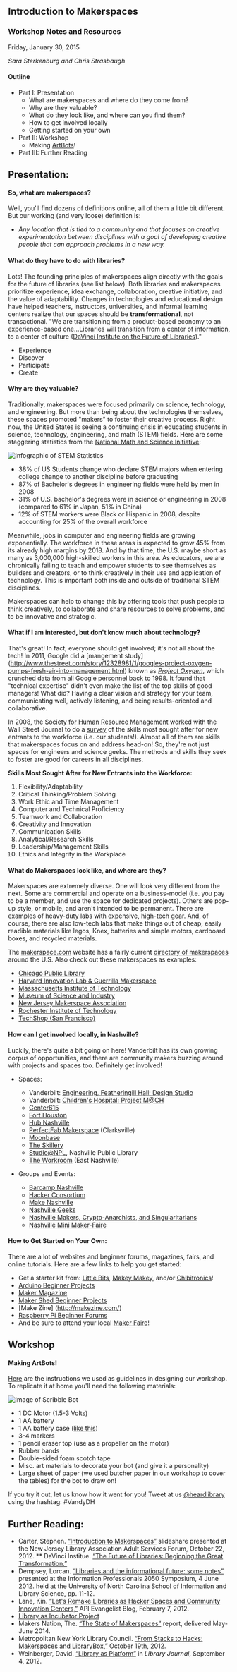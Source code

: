 ## Introduction to Makerspaces

### Workshop Notes and Resources

Friday, January 30, 2015

_Sara Sterkenburg and Chris Strasbaugh_

#### Outline

* Part I: Presentation
  * What are makerspaces and where do they come from?
  * Why are they valuable?
  * What do they look like, and where can you find them?
  * How to get involved locally
  * Getting started on your own
* Part II: Workshop
  * Making [ArtBots](http://makezine.com/projects/scribble-machine/)!
* Part III: Further Reading
  
## Presentation:  
#### So, what are makerspaces? 

Well, you'll find dozens of definitions online, all of them a little bit different. But our working (and very loose) 
definition is:
* _Any location that is tied to a community and that focuses on creative experimentation between disciplines with a goal of
developing creative people that can approach problems in a new way._

#### What do they have to do with libraries?

Lots! The founding principles of makerspaces align directly with the goals for the future of libraries (see list below). 
Both libraries and makerspaces prioritize experience, idea exchange, collaboration, creative initiative, and the value of 
adaptability. Changes in technologies and educational design have helped teachers, instructors, universities, and informal 
learning centers realize that our spaces should be **transformational**, not transactional. "We are transitioning from a 
product-based economy to an experience-based one...Libraries will transition from a center of information, to a center of 
culture ([DaVinci Institute on the Future of Libraries](http://www.davinciinstitute.com/papers/the-future-of-libraries/))."
  * Experience
  * Discover
  * Participate
  * Create

#### Why are they valuable?

Traditionally, makerspaces were focused primarily on science, technology, and engineering. But more than being about the 
technologies themselves, these spaces promoted "makers" to foster their creative process. Right now, the United States is 
seeing a continuing crisis in educating students in science, technology, engineering, and math (STEM) fields. Here are some 
staggering statistics from the [National Math and Science Initiative](https://www.nms.org/AboutNMSI/TheSTEMCrisis/STEMEducationStatistics.aspx):

![Infographic of STEM Statistics](https://www.nms.org/portals/0/Images/infographics/info-graphic_StemCrisis2.png)
  * 38% of US Students change who declare STEM majors when entering college change to another discipline before graduating
  * 87% of Bachelor's degrees in engineering fields were held by men in 2008
  * 31% of U.S. bachelor's degrees were in science or engineering in 2008 (compared to 61% in Japan, 51% in China)
  * 12% of STEM workers were Black or Hispanic in 2008, despite accounting for 25% of the overall workforce

Meanwhile, jobs in computer and engineering fields are growing exponentially. The workforce in these areas is expected to 
grow 45% from its already high margins by 2018. And by that time, the U.S. maybe short as many as 3,000,000 high-skilled 
workers in this area. As educators, we are chronically failing to teach and empower students to see themselves as builders 
and creators, or to think creatively in their use and application of technology. This is important both inside and outside 
of traditional STEM disciplines.

Makerspaces can help to change this by offering tools that push people to think creatively, to collaborate and share resources to solve problems, and to be innovative and strategic. 
  
#### What if I am interested, but don't know much about technology?
  
That's great! In fact, everyone should get involved; it's not all about the tech! In 2011, Google did a [mangement study]
(http://www.thestreet.com/story/12328981/1/googles-project-oxygen-pumps-fresh-air-into-management.html) known as [_Project Oxygen_](https://prezi.com/f0pyxvrpwsbs/copy-of-google-project-oxygen/), which crunched data from all Google personnel 
back to 1998. It found that "technical expertise" didn't even make the list of the top skills of good managers! What did? Having a clear vision and strategy for your team, communicating well, actively listening, and being results-oriented and collaborative.
  
In 2008, the [Society for Human Resource Management](http://www.shrm.org/pages/default.aspx) worked with the Wall Street 
Journal to do a [survey](http://www.shrm.org/Research/SurveyFindings/Articles/Documents/Critical%20Skills%20Needs%20and%20Resources%20for%20the%20Changing%20Workforce%20Survey%20Report.pdf) of the skills most sought after for new entrants to the workforce (i.e. our students!). Almost all of them are skills that 
makerspaces focus on and address head-on! So, they're not just spaces for engineers and science geeks. The methods and skills they seek to foster are good for careers in all disciplines.

**Skills Most Sought After for New Entrants into the Workforce:**
  
  1. Flexibility/Adaptability
  2. Critical Thinking/Problem Solving
  3. Work Ethic and Time Management
  4. Computer and Technical Proficiency
  5. Teamwork and Collaboration
  6. Creativity and Innovation
  7. Communication Skills
  8. Analytical/Research Skills
  9. Leadership/Management Skills
  10. Ethics and Integrity in the Workplace
  
#### What do Makerspaces look like, and where are they?
  
Makerspaces are extremely diverse. One will look very different from the next. Some are commercial and operate on a 
business-model (i.e. you pay to be a member, and use the space for dedicated projects).  Others are pop-up style, or mobile, 
and aren't intended to be permanent. There are examples of heavy-duty labs with expensive, high-tech gear. And, of course, 
there are also low-tech labs that make things out of cheap, easily readible materials like legos, Knex, batteries and 
simple motors, cardboard boxes, and recycled materials. 

The [makerspace.com](http://makerspace.com/) website has a fairly current [directory of makerspaces](http://spaces.makerspace.com/makerspace-directory)
around the U.S. Also check out these makerspaces as examples:

* [Chicago Public Library](http://www.chipublib.org/maker-lab/)
* [Harvard Innovation Lab & Guerrilla Makerspace](http://guerrillamakerspace.squarespace.com/#what-is-gms)
* [Massachusetts Institute of Technology](http://fab.cba.mit.edu/)
* [Museum of Science and Industry](http://www.msichicago.org/whats-here/fab-lab/)
* [New Jersey Makerspace Association](http://njmakerspace.org/)
* [Rochester Institute of Technology](https://play.rit.edu/)
* [TechShop (San Francisco)](http://www.techshop.ws/)
  
#### How can I get involved locally, in Nashville?

Luckily, there's quite a bit going on here! Vanderbilt has its own growing corpus of opportunities, and there are community 
makers buzzing around with projects and spaces too. Definitely get involved!

* Spaces:
  * Vanderbilt: [Engineering, Featheringill Hall: Design Studio](https://my.vanderbilt.edu/designstudio/aboutus/)
  * Vanderbilt: [Children's Hospital: Project M@CH](http://www.projectmach.com/)
  * [Center615](http://center615.com/)
  * [Fort Houston](http://forthouston.com/)
  * [Hub Nashville](http://hubnashville.strikingly.com/)
  * [PerfectFab Makerspace](http://www.perfectfab.com/about.html) (Clarksville)
  * [Moonbase](http://moonbase.is/)
  * [The Skillery](http://www.theskillery.com/)
  * [Studio@NPL](http://nashvillepubliclibrary.org/studionpl/), Nashville Public Library
  * [The Workroom](http://theworkroom.co/) (East Nashville)

* Groups and Events:
  * [Barcamp Nashville](http://www.barcampnashville.org/bcn14/what-is-barcamp-nashville)
  * [Hacker Consortium](http://www.hackerconsortium.com/)
  * [Make Nashville](http://makenashville.org/)
  * [Nashville Geeks](http://www.nashvillegeeks.org/)
  * [Nashville Makers, Crypto-Anarchists, and Singularitarians](http://www.meetup.com/Nashville-Makers-Crypto-Anarchists-Singularitarians/)
  * [Nashville Mini Maker-Faire](http://makerfairenashville.com/)
  
#### How to Get Started on Your Own:

There are a lot of websites and beginner forums, magazines, fairs, and online tutorials. Here are a few links to help 
you get started:

* Get a starter kit from: [Little Bits](http://littlebits.cc/?gclid=CJyZ5PPMvMMCFdgVgQodYmYAbA), [Makey Makey](http://makeymakey.com/), and/or [Chibitronics](http://chibitronics.com/)! 
* [Arduino Beginner Projects](http://playground.arduino.cc/Projects/Ideas#Easy)
* [Maker Magazine](http://www.maker-magazine.com/)
* [Maker Shed Beginner Projects](http://www.makershed.com/collections/beginner)
* [Make Zine] (http://makezine.com/)
* [Raspberry Pi Beginner Forums](http://www.raspberrypi.org/forums/viewforum.php?f=91&sid=b4d96c7bbf6939b789ab569ed394847b)
* And be sure to attend your local [Maker Faire](http://makerfaire.com/)!
 
## Workshop
#### Making ArtBots!

[Here](http://makezine.com/projects/scribble-machine/) are the instructions we used as guidelines in designing our workshop. To replicate it at home you'll need the following
materials:

![Image of Scribble Bot](https://makezineblog.files.wordpress.com/2014/07/scribblebots-5.jpg?w=620&h=413)

* 1 DC Motor (1.5-3 Volts)
* 1 AA battery
* 1 AA battery case ([like this](http://www.radioshack.com/radioshack-aa-battery-holder/2700401.html#.VMvnb2jF9yw))
* 3-4 markers
* 1 pencil eraser top (use as a propeller on the motor)
* Rubber bands
* Double-sided foam scotch tape
* Misc. art materials to decorate your bot (and give it a personality)
* Large sheet of paper (we used butcher paper in our workshop to cover the tables) for the bot to draw on!

If you try it out, let us know how it went for you! Tweet at us [@heardlibrary](https://twitter.com/heardlibrary) using the hashtag: #VandyDH


## Further Reading: 

* Carter, Stephen. [“Introduction to Makerspaces”](http://www.slideshare.net/mcginley2/makerspace-presentation-oct212012) slideshare presented at the 
New Jersey Library Association Adult Services Forum, October 22, 2012. 
** DaVinci Institue. [“The Future of Libraries: Beginning the Great Transformation.”](http://www.davinciinstitute.com/papers/the-future-of-libraries/)   
* Dempsey, Lorcan. [“Libraries and the informational future: some notes”](https://www.oclc.org/content/dam/campaign-landing-pages/en/linked-data/dempsey-informationalfutures.pdf)
presented at the  Information Professionals 2050 Symposium, 4 June 2012. 
held at the University of North Carolina School of Information and Library Science, pp. 11-12.
* Lane, Kin. [“Let's Remake Libraries as Hacker Spaces and Community Innovation Centers,”](http://apievangelist.com/2012/02/07/lets-remake-libraries-as-hacker-spaces-and-community-innovation-centers/)
 API Evangelist Blog, February 7, 2012. 
* [Library as Incubator Project](http://www.libraryasincubatorproject.org/)
* Makers Nation, The. [“The State of Makerspaces”](http://themakersnation.com/portfolio/the-state-of-makerspaces/) report, delivered May-June 2014.
* Metropolitan New York Library Council. [“From Stacks to Hacks: Makerspaces and LibraryBox,”](http://metro.org/articles/from-stacks-to-hacks-makerspaces-and-librarybox/) October 19th, 2012. 
* Weinberger, David. [“Library as Platform”](http://lj.libraryjournal.com/2012/09/future-of-libraries/by-david-weinberger/) 
in _Library Journal_, September 4, 2012.





